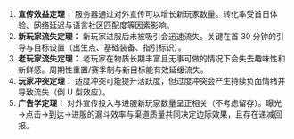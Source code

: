 1. **宣传效益定理：** 服务器通过对外宣传可以增长新玩家数量。转化率受首日体验、网络延迟与语言社区匹配度等因素影响。
2. **新玩家流失定理：** 新玩家进服后未被吸引会迅速流失。关键在首 30 分钟的引导与目标设置（出生点、基础装备、指引标识）。
3. **老玩家流失定理：** 老玩家在物质长期丰富且无事可做的情况下会失去趣味性和新鲜感。周期性重置/赛季制与新目标能有效延缓流失。
4. **玩家冲突定理：** 适度冲突可能提升活跃度，但过度冲突会产生持续负面情绪并导致流失（倒 U 型效应）。
5. **广告学定理：** 对外宣传投入与进服新玩家数量呈正相关（不考虑留存）。曝光→点击→到达→进服的漏斗效率与渠道质量共同决定边际效果，且存在递减回报。